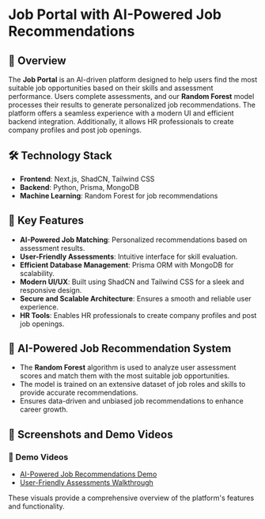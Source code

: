 # Job Portal with AI-Powered Job Recommendations

## 🚀 Overview
The **Job Portal** is an AI-driven platform designed to help users find the most suitable job opportunities based on their skills and assessment performance. Users complete assessments, and our **Random Forest** model processes their results to generate personalized job recommendations. The platform offers a seamless experience with a modern UI and efficient backend integration. Additionally, it allows HR professionals to create company profiles and post job openings.

## 🛠 Technology Stack
- **Frontend**: Next.js, ShadCN, Tailwind CSS
- **Backend**: Python, Prisma, MongoDB
- **Machine Learning**: Random Forest for job recommendations

## 📌 Key Features
- **AI-Powered Job Matching**: Personalized recommendations based on assessment results.
- **User-Friendly Assessments**: Intuitive interface for skill evaluation.
- **Efficient Database Management**: Prisma ORM with MongoDB for scalability.
- **Modern UI/UX**: Built using ShadCN and Tailwind CSS for a sleek and responsive design.
- **Secure and Scalable Architecture**: Ensures a smooth and reliable user experience.
- **HR Tools**: Enables HR professionals to create company profiles and post job openings.

## 🤖 AI-Powered Job Recommendation System
- The **Random Forest** algorithm is used to analyze user assessment scores and match them with the most suitable job opportunities.
- The model is trained on an extensive dataset of job roles and skills to provide accurate recommendations.
- Ensures data-driven and unbiased job recommendations to enhance career growth.

## 📸 Screenshots and Demo Videos

### 🎥 Demo Videos
- [AI-Powered Job Recommendations Demo](https://github.com/anshhvarma/job-portal/blob/c9e082abcef6c31579a94cf5f4bf342ae1b18b47/screen1.mp4)
- [User-Friendly Assessments Walkthrough](https://github.com/anshhvarma/job-portal/blob/c9e082abcef6c31579a94cf5f4bf342ae1b18b47/screen2.mp4)

These visuals provide a comprehensive overview of the platform's features and functionality.

